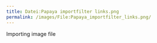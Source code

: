 ```yaml
---
title: Datei:Papaya importfilter links.png
permalink: /images/File:Papaya_importfilter_links.png/
---
```


Importing image file